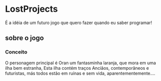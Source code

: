 # LostProjects
É a idéia de um futuro jogo que quero fazer quando eu saber programar!
## sobre o jogo
### Conceito 
O personagem principal é Oran um fantasminha laranja, que mora em uma ilha bem estranha,
Esta ilha contém traços Anciãos, contemporâneos e futuristas, más todos estão em ruínas e sem vida, aparentementemente....
